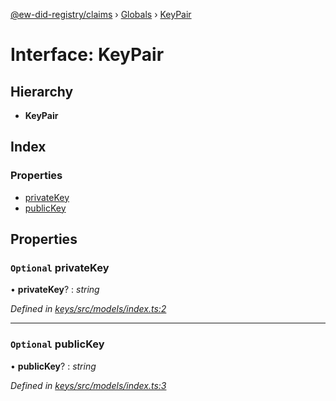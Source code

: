 [@ew-did-registry/claims](../README.md) › [Globals](../globals.md) › [KeyPair](keypair.md)

# Interface: KeyPair

## Hierarchy

* **KeyPair**

## Index

### Properties

* [privateKey](keypair.md#optional-privatekey)
* [publicKey](keypair.md#optional-publickey)

## Properties

### `Optional` privateKey

• **privateKey**? : *string*

*Defined in [keys/src/models/index.ts:2](https://github.com/energywebfoundation/ew-did-registry/blob/9ddd7ca/packages/keys/src/models/index.ts#L2)*

___

### `Optional` publicKey

• **publicKey**? : *string*

*Defined in [keys/src/models/index.ts:3](https://github.com/energywebfoundation/ew-did-registry/blob/9ddd7ca/packages/keys/src/models/index.ts#L3)*
